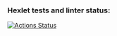 ### Hexlet tests and linter status:
[![Actions Status](https://github.com/DenisDVM/qa-engineer-project-84/actions/workflows/hexlet-check.yml/badge.svg)](https://github.com/DenisDVM/qa-engineer-project-84/actions)